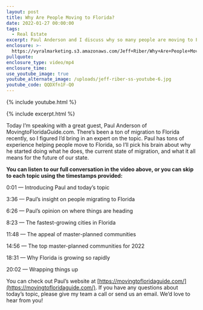 ```yaml
---
layout: post
title: Why Are People Moving to Florida?
date: 2022-01-27 00:00:00
tags:
  - Real Estate
excerpt: Paul Anderson and I discuss why so many people are moving to Florida.
enclosure: >-
  https://vyralmarketing.s3.amazonaws.com/Jeff+Riber/Why+Are+People+Moving+to+Florida_.mp4
pullquote:
enclosure_type: video/mp4
enclosure_time:
use_youtube_image: true
youtube_alternate_image: /uploads/jeff-riber-ss-youtube-6.jpg
youtube_code: QQDXfn1F-Q0
---
```

{% include youtube.html %}

{% include excerpt.html %}

Today I’m speaking with a great guest, Paul Anderson of MovingtoFloridaGuide.com. There’s been a ton of migration to Florida recently, so I figured I’d bring in an expert on the topic. Paul has tons of experience helping people move to Florida, so I’ll pick his brain about why he started doing what he does, the current state of migration, and what it all means for the future of our state.&nbsp;

**You can listen to our full conversation in the video above, or you can skip to each topic using the timestamps provided:**

0:01 — Introducing Paul and today’s topic

3:36 — Paul’s insight on people migrating to Florida

6:26 — Paul’s opinion on where things are heading

8:23 — The fastest-growing cities in Florida

11:48 — The appeal of master-planned communities

14:56 — The top master-planned communities for 2022

18:31 — Why Florida is growing so rapidly

20:02 — Wrapping things up

You can check out Paul’s website at [https://movingtofloridaguide.com/](https://movingtofloridaguide.com/). If you have any questions about today’s topic, please give my team a call or send us an email. We’d love to hear from you\!
